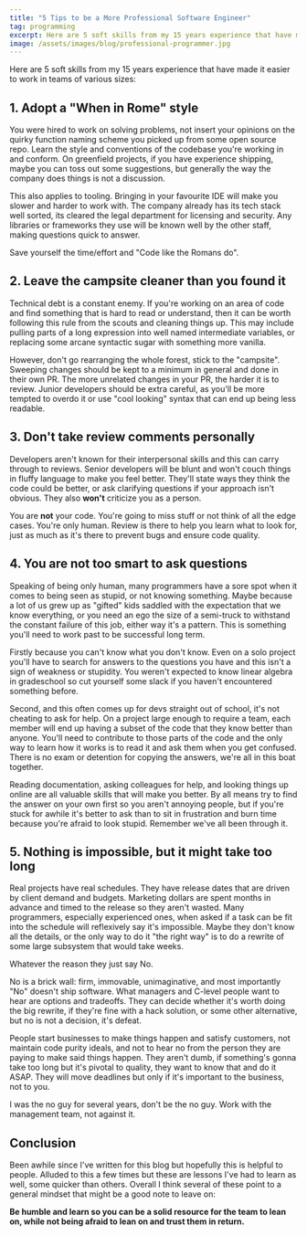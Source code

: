 ```yaml
---
title: "5 Tips to be a More Professional Software Engineer"
tag: programming
excerpt: Here are 5 soft skills from my 15 years experience that have made it easier to work in teams of various sizes.
image: /assets/images/blog/professional-programmer.jpg
---
```

Here are 5 soft skills from my 15 years experience that have made it easier to work in teams of various sizes:

## 1. Adopt a "When in Rome" style
You were hired to work on solving problems, not insert your opinions on the quirky function naming scheme
you picked up from some open source repo. Learn the style and conventions of the codebase you're working
in and conform. On greenfield projects, if you have experience shipping, maybe you can toss out some
suggestions, but generally the way the company does things is not a discussion.

This also applies to tooling. Bringing in your favourite IDE will make you slower and harder to work with.
The company already has its tech stack well sorted, its cleared the legal department for licensing and
security. Any libraries or frameworks they use will be known well by the other staff, making questions
quick to answer.

Save yourself the time/effort and "Code like the Romans do".

## 2. Leave the campsite cleaner than you found it
Technical debt is a constant enemy. If you're working on an area of code and find something that
is hard to read or understand, then it can be worth following this rule from the scouts and cleaning things up.
This may include pulling parts of a long expression into well named intermediate variables, or replacing
some arcane syntactic sugar with something more vanilla.

However, don't go rearranging the whole forest, stick to the "campsite". Sweeping changes should be
kept to a minimum in general and done in their own PR. The more unrelated changes in your PR, the harder
it is to review. Junior developers should be extra careful, as you'll be more tempted to overdo it or
use "cool looking" syntax that can end up being less readable.

## 3. Don't take review comments personally
Developers aren't known for their interpersonal skills and this can carry through to reviews. Senior
developers will be blunt and won't couch things in fluffy language to make you feel better. They'll
state ways they think the code could be better, or ask clarifying questions if your approach isn't
obvious. They also **won't** criticize you as a person.

You are **not** your code. You're going to miss stuff or not think of all the edge cases. You're only
human. Review is there to help you learn what to look for, just as much as it's there to prevent bugs
and ensure code quality.

## 4. You are not too smart to ask questions
Speaking of being only human, many programmers have a sore spot when it comes to being seen as stupid,
or not knowing something. Maybe because a lot of us grew up as "gifted" kids saddled with the expectation
that we know everything, or you need an ego the size of a semi-truck to withstand the constant failure
of this job, either way it's a pattern. This is something you'll need to work past to be successful
long term.

Firstly because you can't know what you don't know. Even on a solo project you'll have to search for
answers to the questions you have and this isn't a sign of weakness or stupidity. You weren't expected
to know linear algebra in gradeschool so cut yourself some slack if you haven't encountered something
before.

Second, and this often comes up for devs straight out of school, it's not cheating to ask for help.
On a project large enough to require a team, each member will end up having a subset of the code that
they know better than anyone. You'll need to contribute to those parts of the code and the only way to
learn how it works is to read it and ask them when you get confused. There is no exam or detention for
copying the answers, we're all in this boat together.

Reading documentation, asking colleagues for help, and looking things up online are all valuable skills
that will make you better. By all means try to find the answer on your own first so you aren't annoying
people, but if you're stuck for awhile it's better to ask than to sit in frustration and burn time because
you're afraid to look stupid. Remember we've all been through it.

## 5. Nothing is impossible, but it might take too long

Real projects have real schedules. They have release dates that are driven by client demand and budgets.
Marketing dollars are spent months in advance and timed to the release so they aren't wasted. Many
programmers, especially experienced ones, when asked if a task can be fit into the schedule will
reflexively say it's impossible. Maybe they don't know all the details, or the only way to do it
"the right way" is to do a rewrite of some large subsystem that would take weeks.

Whatever the reason they just say No.

No is a brick wall: firm, immovable, unimaginative, and most importantly "No" doesn't ship software.
What managers and C-level people want to hear are options and tradeoffs. They can decide whether it's
worth doing the big rewrite, if they're fine with a hack solution, or some other alternative, but no
is not a decision, it's defeat.

People start businesses to make things happen and satisfy customers, not maintain code purity ideals,
and not to hear no from the person they are paying to make said things happen. They aren't dumb, if
something's gonna take too long but it's pivotal to quality, they want to know that and do it ASAP.
They will move deadlines but only if it's important to the business, not to you.

I was the no guy for several years, don't be the no guy. Work with the management team, not against it.

## Conclusion

Been awhile since I've written for this blog but hopefully this is helpful to people. Alluded to this
a few times but these are lessons I've had to learn as well, some quicker than others. Overall I think
several of these point to a general mindset that might be a good note to leave on:

**Be humble and learn so you can be a solid resource for the team to lean on, while not being afraid to lean on and trust them in return.**

